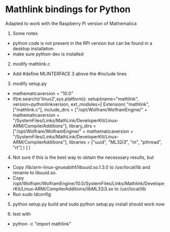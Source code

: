 # Mathlink bindings for Python #

Adapted to work with the Raspberry Pi version of Mathematica

1. Some notes
* python code is not present in the RPi version but can be found in a desktop 
installation
* make sure python-dev is installed

2. modify mathlink.c
* Add #define MLINTERFACE 3 above the #include lines

3. modify setup.py
* mathematicaversion = "10.0"
* if(re.search(r'linux2',sys.platform)):
	setup(name="mathlink", version=pythonlinkversion,
		ext_modules=[
			Extension(
				"mathlink",
				["mathlink.c"],
				include_dirs = ["/opt/Wolfram/WolframEngine/" + mathematicaversion + "/SystemFiles/Links/MathLink/DeveloperKit/Linux-ARM/CompilerAdditions"],
				library_dirs = ["/opt/Wolfram/WolframEngine/" + mathematicaversion + "/SystemFiles/Links/MathLink/DeveloperKit/Linux-ARM/CompilerAdditions"],
				libraries = ["uuid", "ML32i3", "m", "pthread", "rt"]
			)
		]
	)
	  
4. Not sure if this is the best way to obtain the necesssary results, but
* Copy /lib/arm-linux-gnueabihf/libuuid.so.1.3.0 to /usr/local/lib and rename to libuuid.so.  
* Copy /opt/Wolfram/WolframEngine/10.0/SystemFiles/Links/Mathlink/DeveloperKit/Linux-ARM/CompilerAdditions/libML32i3.so to /usr/local/lib
* Run sudo ldconfig

5. python setup.py build and sudo python setup.py install should work now

6. test with 
* python -c "import mathlink"
